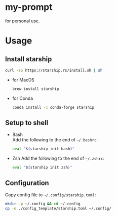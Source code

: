 # my-prompt
for personal use.

# Usage
## Install starship
```sh
curl -sS https://starship.rs/install.sh | sh
```

- for MacOS
    ```sh
    brew install starship
    ```

- for Conda
    ```sh
    conda install -c conda-forge starship
    ```

## Setup to shell
- Bash  
    Add the following to the end of `~/.bashrc`:
    ```sh
    eval "$(starship init bash)"
    ```

- Zsh
    Add the following to the end of `~/.zshrc`:
    ```sh
    eval "$(starship init zsh)"
    ```

## Configuration
Copy config file to `~/.config/starship.toml`:
```sh
mkdir -p ~/.config && cd ~/.config
cp -n ./config_template/starship.toml ~/.config/
```
